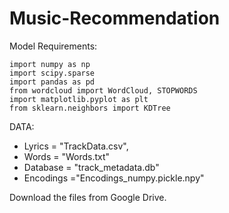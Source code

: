 # Music-Recommendation

Model Requirements: 

```
import numpy as np
import scipy.sparse
import pandas as pd
from wordcloud import WordCloud, STOPWORDS
import matplotlib.pyplot as plt
from sklearn.neighbors import KDTree
```

DATA:

* Lyrics = "TrackData.csv", 
* Words = "Words.txt"
* Database = "track_metadata.db"
* Encodings ="Encodings_numpy.pickle.npy"

Download the files from Google Drive.
